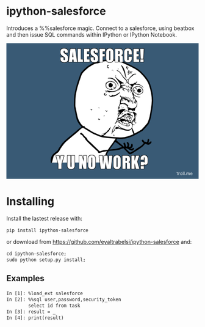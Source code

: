 # ipython-salesforce

Introduces a %%salesforce magic.
Connect to a salesforce, using beatbox and then issue SQL commands within IPython or IPython Notebook.

![](https://github.com/eyaltrabelsi/ipython-salesforce/blob/master/salesforce-y-u-no-work.jpg.png)

# Installing


Install the lastest release with:<br/>
    
    pip install ipython-salesforce 

or download from https://github.com/eyaltrabelsi/ipython-salesforce and:<br/>

    cd ipython-salesforce;
    sudo python setup.py install;

    
Examples
--------

    In [1]: %load_ext salesforce
    In [2]: %%sql user,password,security_token
            select id from task
    In [3]: result = _
    In [4]: print(result)
   
   

